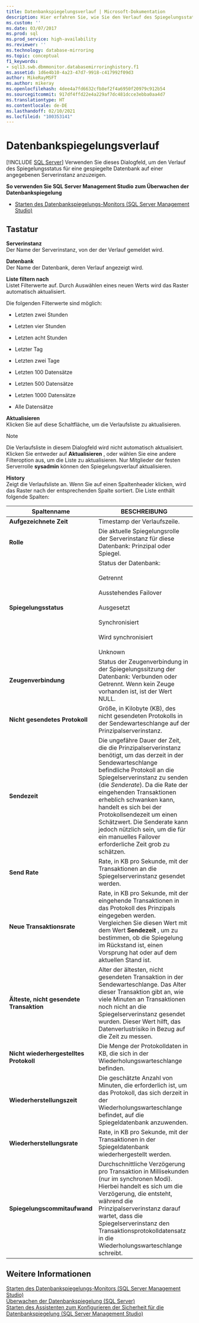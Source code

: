 ```yaml
---
title: Datenbankspiegelungsverlauf | Microsoft-Dokumentation
description: Hier erfahren Sie, wie Sie den Verlauf des Spiegelungsstatus für eine gespiegelte Datenbank auf einer angegebenen Serverinstanz in SQL Server Management Studio anzeigen.
ms.custom: ''
ms.date: 03/07/2017
ms.prod: sql
ms.prod_service: high-availability
ms.reviewer: ''
ms.technology: database-mirroring
ms.topic: conceptual
f1_keywords:
- sql13.swb.dbmmonitor.databasemirroringhistory.f1
ms.assetid: 1d6e4b10-4a23-47d7-9918-c417992f09d3
author: MikeRayMSFT
ms.author: mikeray
ms.openlocfilehash: 4dee4a7fd6632cfb8ef2f4a6950f20979c912b54
ms.sourcegitcommit: 917df4ffd22e4a229af7dc481dcce3ebba0aa4d7
ms.translationtype: HT
ms.contentlocale: de-DE
ms.lasthandoff: 02/10/2021
ms.locfileid: "100353141"
---
```

# <a name="database-mirroring-history"></a>Datenbankspiegelungsverlauf
 [!INCLUDE [SQL Server](../../includes/applies-to-version/sqlserver.md)]
  Verwenden Sie dieses Dialogfeld, um den Verlauf des Spiegelungsstatus für eine gespiegelte Datenbank auf einer angegebenen Serverinstanz anzuzeigen.  
  
 **So verwenden Sie SQL Server Management Studio zum Überwachen der Datenbankspiegelung**  
  
-   [Starten des Datenbankspiegelungs-Monitors &#40;SQL Server Management Studio&#41;](../../database-engine/database-mirroring/start-database-mirroring-monitor-sql-server-management-studio.md)  
  
## <a name="options"></a>Tastatur  
 **Serverinstanz**  
 Der Name der Serverinstanz, von der der Verlauf gemeldet wird.  
  
 **Datenbank**  
 Der Name der Datenbank, deren Verlauf angezeigt wird.  
  
 **Liste filtern nach**  
 Listet Filterwerte auf. Durch Auswählen eines neuen Werts wird das Raster automatisch aktualisiert.  
  
 Die folgenden Filterwerte sind möglich:  
  
-   Letzten zwei Stunden  
  
-   Letzten vier Stunden  
  
-   Letzten acht Stunden  
  
-   Letzter Tag  
  
-   Letzten zwei Tage  
  
-   Letzten 100 Datensätze  
  
-   Letzten 500 Datensätze  
  
-   Letzten 1000 Datensätze  
  
-   Alle Datensätze  
  
 **Aktualisieren**  
 Klicken Sie auf diese Schaltfläche, um die Verlaufsliste zu aktualisieren.  
  
> [!NOTE]  
>  Die Verlaufsliste in diesem Dialogfeld wird nicht automatisch aktualisiert. Klicken Sie entweder auf **Aktualisieren** , oder wählen Sie eine andere Filteroption aus, um die Liste zu aktualisieren. Nur Mitglieder der festen Serverrolle **sysadmin** können den Spiegelungsverlauf aktualisieren.  
  
 **History**  
 Zeigt die Verlaufsliste an. Wenn Sie auf einen Spaltenheader klicken, wird das Raster nach der entsprechenden Spalte sortiert. Die Liste enthält folgende Spalten:  
  
|Spaltenname|BESCHREIBUNG|  
|-----------------|-----------------|  
|**Aufgezeichnete Zeit**|Timestamp der Verlaufszeile.|  
|**Rolle**|Die aktuelle Spiegelungsrolle der Serverinstanz für diese Datenbank: Prinzipal oder Spiegel.|  
|**Spiegelungsstatus**|Status der Datenbank:<br /><br /> Getrennt<br /><br /> Ausstehendes Failover<br /><br /> Ausgesetzt<br /><br /> Synchronisiert<br /><br /> Wird synchronisiert<br /><br /> Unknown|  
|**Zeugenverbindung**|Status der Zeugenverbindung in der Spiegelungssitzung der Datenbank: Verbunden oder Getrennt. Wenn kein Zeuge vorhanden ist, ist der Wert NULL.|  
|**Nicht gesendetes Protokoll**|Größe, in Kilobyte (KB), des nicht gesendeten Protokolls in der Sendewarteschlange auf der Prinzipalserverinstanz.|  
|**Sendezeit**|Die ungefähre Dauer der Zeit, die die Prinzipalserverinstanz benötigt, um das derzeit in der Sendewarteschlange befindliche Protokoll an die Spiegelserverinstanz zu senden (die *Senderate*). Da die Rate der eingehenden Transaktionen erheblich schwanken kann, handelt es sich bei der Protokollsendezeit um einen Schätzwert. Die Senderate kann jedoch nützlich sein, um die für ein manuelles Failover erforderliche Zeit grob zu schätzen.|  
|**Send Rate**|Rate, in KB pro Sekunde, mit der Transaktionen an die Spiegelserverinstanz gesendet werden.|  
|**Neue Transaktionsrate**|Rate, in KB pro Sekunde, mit der eingehende Transaktionen in das Protokoll des Prinzipals eingegeben werden. Vergleichen Sie diesen Wert mit dem Wert **Sendezeit** , um zu bestimmen, ob die Spiegelung im Rückstand ist, einen Vorsprung hat oder auf dem aktuellen Stand ist.|  
|**Älteste, nicht gesendete Transaktion**|Alter der ältesten, nicht gesendeten Transaktion in der Sendewarteschlange. Das Alter dieser Transaktion gibt an, wie viele Minuten an Transaktionen noch nicht an die Spiegelserverinstanz gesendet wurden. Dieser Wert hilft, das Datenverlustrisiko in Bezug auf die Zeit zu messen.|  
|**Nicht wiederhergestelltes Protokoll**|Die Menge der Protokolldaten in KB, die sich in der Wiederholungswarteschlange befinden.|  
|**Wiederherstellungszeit**|Die geschätzte Anzahl von Minuten, die erforderlich ist, um das Protokoll, das sich derzeit in der Wiederholungswarteschlange befindet, auf die Spiegeldatenbank anzuwenden.|  
|**Wiederherstellungsrate**|Rate, in KB pro Sekunde, mit der Transaktionen in der Spiegeldatenbank wiederhergestellt werden.|  
|**Spiegelungscommitaufwand**|Durchschnittliche Verzögerung pro Transaktion in Millisekunden (nur im synchronen Modi). Hierbei handelt es sich um die Verzögerung, die entsteht, während die Prinzipalserverinstanz darauf wartet, dass die Spiegelserverinstanz den Transaktionsprotokolldatensatz in die Wiederholungswarteschlange schreibt.|  
  
## <a name="see-also"></a>Weitere Informationen  
 [Starten des Datenbankspiegelungs-Monitors &#40;SQL Server Management Studio&#41;](../../database-engine/database-mirroring/start-database-mirroring-monitor-sql-server-management-studio.md)   
 [Überwachen der Datenbankspiegelung &#40;SQL Server&#41;](../../database-engine/database-mirroring/monitoring-database-mirroring-sql-server.md)   
 [Starten des Assistenten zum Konfigurieren der Sicherheit für die Datenbankspiegelung &#40;SQL Server Management Studio&#41;](../../database-engine/database-mirroring/start-the-configuring-database-mirroring-security-wizard.md)  
  
  
